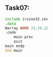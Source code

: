 ## Task07:
```asm
include irvine32.inc
.data
Warray WORD 23,34,22
.code
	main proc
	exit
main endp
end main
```

